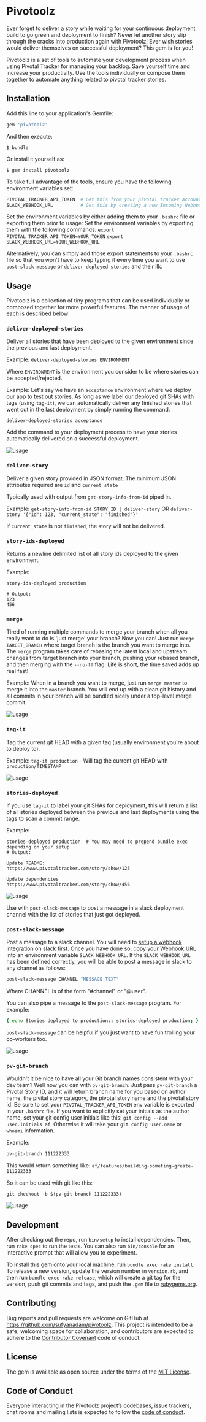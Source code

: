 # Pivotoolz

Ever forget to deliver a story while waiting for your continuous
deployment build to go green and deployment to finish? Never let
another story slip through the cracks into production again with
Pivotoolz! Ever wish stories would deliver themselves on successful
deployment? This gem is for you!

Pivotoolz is a set of tools to automate your development process when
using Pivotal Tracker for managing your backlog. Save yourself time
and increase your productivity. Use the tools individually or compose
them together to automate anything related to pivotal tracker stories.

## Installation

Add this line to your application's Gemfile:

```ruby
gem 'pivotoolz'
```

And then execute:

    $ bundle

Or install it yourself as:

    $ gem install pivotoolz

To take full advantage of the tools, ensure you have the following
environment variables set:
```bash
PIVOTAL_TRACKER_API_TOKEN  # Get this from your pivotal tracker account profile page
SLACK_WEBHOOK_URL          # Get this by creating a new Incoming Webhook integration in Slack
```

Set the environment variables by either adding them to your `.bashrc` file
or exporting them prior to usage:
Set the environment variables by exporting them with the following commands:
`export PIVOTAL_TRACKER_API_TOKEN=YOUR_TOKEN`
`export SLACK_WEBHOOK_URL=YOUR_WEBHOOK_URL`

Alternatively, you can simply add those export statements to your `.bashrc` file
so that you won't have to keep typing it every time you want to use
`post-slack-message` or `deliver-deployed-stories` and their ilk.

## Usage

Pivotoolz is a collection of tiny programs that can be used individually
or composed together for more powerful features. The manner of usage of
each is described below:

### `deliver-deployed-stories`

Deliver all stories that have been deployed to the given
environment since the previous and last deployment.

Example:
`deliver-deployed-stories ENVIRONMENT`

Where `ENVIRONMENT` is the environment you consider to be where stories
can be accepted/rejected.

Example:
Let's say we have an `acceptance` environment where we deploy our app to
test out stories. As long as we label our deployed git SHAs with tags
(using `tag-it`), we can automatically deliver any finished stories
that went out in the last deployment by simply running the command:

`deliver-deployed-stories acceptance`

Add the command to your deployment process to have your stories automatically delivered
on a successful deployment.

![usage](https://raw.githubusercontent.com/sufyanadam/pivotoolz/master/assets/deliver-deployed-stories-demo.gif)

### `deliver-story`

Deliver a given story provided in JSON format. The minimum JSON attributes
required are `id` and `current_state`

Typically used with output from `get-story-info-from-id` piped in.

Example:
`get-story-info-from-id STORY_ID | deliver-story`
  OR
`deliver-story '{"id": 123, "current_state": "finished"}'`

If `current_state` is not `finished`, the story will not be delivered.

### `story-ids-deployed`

Returns a newline delimited list of all story ids deployed
to the given environment.

Example:
```
story-ids-deployed production

# Output:
123
456

```



### `merge`

Tired of running multiple commands to merge your branch when all you
really want to do is 'just merge' your branch? Now you can!
Just run `merge TARGET_BRANCH` where target branch is the branch
you want to merge into. The `merge` program takes care of rebasing the
latest local and upstream changes from target branch into your branch,
pushing your rebased branch, and then merging with the `--no-ff` flag.
Life is short, the time saved adds up real fast!

Example:
When in a branch you want to merge, just run
`merge master` to merge it into the `master` branch. You will end up
with a clean git history and all commits in your branch will be bundled
nicely under a top-level merge commit.

![usage](https://raw.githubusercontent.com/sufyanadam/pivotoolz/master/assets/merge-demo.gif)

### `tag-it`

Tag the current git HEAD with a given tag (usually environment you're about to deploy to).

Example:
`tag-it production` - Will tag the current git HEAD with `production/TIMESTAMP`

![usage](https://raw.githubusercontent.com/sufyanadam/pivotoolz/master/assets/tag-it-demo.gif)

### `stories-deployed`

If you use `tag-it` to label your git SHAs for deployment, this will return a list
of all stories deployed between the previous and last deployments using the tags to
scan a commit range.

Example:
```
stories-deployed production  # You may need to prepend bundle exec depending on your setup
# Output:

Update README:
https://www.pivotaltracker.com/story/show/123

Update dependencies
https://www.pivotaltracker.com/story/show/456

```

![usage](https://raw.githubusercontent.com/sufyanadam/pivotoolz/master/assets/stories-deployed-demo.gif)

Use with `post-slack-message` to post a message in a slack deployment channel
with the list of stories that just got deployed.

### `post-slack-message`

Post a message to a slack channel. You will need to [setup
a webhook integration](https://api.slack.com/incoming-webhooks) on slack first.
Once you have done so, copy your Webhook URL into
an environment variable `SLACK_WEBHOOK_URL`.
If the `SLACK_WEBHOOK_URL` has been defined correctly, you will
be able to post a message in slack to any channel as follows:
```bash
post-slack-message CHANNEL "MESSAGE_TEXT"
```
Where CHANNEL is of the form "#channel" or "@user".

You can also pipe a message to the `post-slack-message` program. For
example:
```bash
{ echo Stories deployed to production:; stories-deployed production; } | post-slack-message '#production-deploys'
```

`post-slack-message` can be helpful if you just want to have fun trolling your co-workers too.

![usage](https://raw.githubusercontent.com/sufyanadam/pivotoolz/master/assets/post-slack-message-demo.gif)

### `pv-git-branch`

Wouldn't it be nice to have all your Git branch names consistent with your dev team? Well now
you can with `pv-git-branch`. Just pass `pv-git-branch` a Pivotal Story ID, and it will return
branch name for you based on author name, the pivital story category, the pivotal story
name and the pivotal story id. Be sure to set your `PIVOTAL_TRACKER_API_TOKEN` env variable is
exported in your `.bashrc` file. If you want to explicitly set your initials as the author name,
set your git config user initials like this: `git config --add user.initials af`. Otherwise it
will take your `git config user.name` or `whoami` information.

Example:
```bash
pv-git-branch 111222333
```
This would return something like: `af/features/building-someting-greate-111222333`

So it can be used with git like this:
```bashr
git checkout -b $(pv-git-branch 111222333)
```

![usage](https://raw.githubusercontent.com/sufyanadam/pivotoolz/master/assets/pv-git-branch-demo.gif)

## Development

After checking out the repo, run `bin/setup` to install dependencies. Then, run `rake spec` to run the tests. You can also run `bin/console` for an interactive prompt that will allow you to experiment.

To install this gem onto your local machine, run `bundle exec rake install`. To release a new version, update the version number in `version.rb`, and then run `bundle exec rake release`, which will create a git tag for the version, push git commits and tags, and push the `.gem` file to [rubygems.org](https://rubygems.org).

## Contributing

Bug reports and pull requests are welcome on GitHub at https://github.com/sufyanadam/pivotoolz. This project is intended to be a safe, welcoming space for collaboration, and contributors are expected to adhere to the [Contributor Covenant](http://contributor-covenant.org) code of conduct.

## License

The gem is available as open source under the terms of the [MIT License](https://opensource.org/licenses/MIT).

## Code of Conduct

Everyone interacting in the Pivotoolz project’s codebases, issue trackers, chat rooms and mailing lists is expected to follow the [code of conduct](https://github.com/sufyanadam/pivotoolz/blob/master/CODE_OF_CONDUCT.md).
